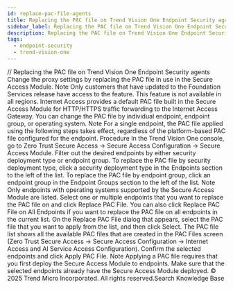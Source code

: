 ```yaml
---
id: replace-pac-file-agents
title: Replacing the PAC file on Trend Vision One Endpoint Security agents
sidebar_label: Replacing the PAC file on Trend Vision One Endpoint Security agents
description: Replacing the PAC file on Trend Vision One Endpoint Security agents
tags:
  - endpoint-security
  - trend-vision-one
---
```


/*<![CDATA[*/ $('#title').html($('meta[name=map-description]').attr('content')); /*]]>*/ Replacing the PAC file on Trend Vision One Endpoint Security agents Change the proxy settings by replacing the PAC file in use in the Secure Access Module. Note Only customers that have updated to the Foundation Services release have access to the feature. This feature is not available in all regions. Internet Access provides a default PAC file built in the Secure Access Module for HTTP/HTTPS traffic forwarding to the Internet Access Gateway. You can change the PAC file by individual endpoint, endpoint group, or operating system. Note For a single endpoint, the PAC file applied using the following steps takes effect, regardless of the platform-based PAC file configured for the endpoint. Procedure In the Trend Vision One console, go to Zero Trust Secure Access → Secure Access Configuration → Secure Access Module. Filter out the desired endpoints by either security deployment type or endpoint group. To replace the PAC file by security deployment type, click a security deployment type in the Endpoints section to the left of the list. To replace the PAC file by endpoint group, click an endpoint group in the Endpoint Groups section to the left of the list. Note Only endpoints with operating systems supported by the Secure Access Module are listed. Select one or multiple endpoints that you want to replace the PAC file on and click Replace PAC File. You can also click Replace PAC File on All Endpoints if you want to replace the PAC file on all endpoints in the current list. On the Replace PAC File dialog that appears, select the PAC file that you want to apply from the list, and then click Select. The PAC file list shows all the available PAC files that are created in the PAC Files screen (Zero Trust Secure Access → Secure Access Configuration → Internet Access and AI Service Access Configuration). Confirm the selected endpoints and click Apply PAC File. Note Applying a PAC file requires that you first deploy the Secure Access Module to endpoints. Make sure that the selected endpoints already have the Secure Access Module deployed. © 2025 Trend Micro Incorporated. All rights reserved.Search Knowledge Base
